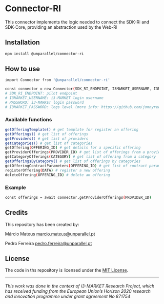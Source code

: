 # Connector-RI

This connector implements the logic needed to connect the SDK-RI and SDK-Core, providing an abstraction used by the Web-RI

## Installation

```bash
npm install @unparallel/connector-ri
```

## How to use

```bash
import Connector from '@unparallel/connector-ri'

const connector = new Connector(SDK_RI_ENDPOINT, I3MARKET_USERNAME, I3MARKET_PASSWORD, LOG_LEVEL) 
# SDK_RI_ENDPOINT: pilot endpoint
# I3MARKET_USERNAME: i3-MARKET login username
# PASSWORD: i3-MARKET login password
# I3MARKET_PASSWORD: logs level (more info: https://github.com/jonnyreeves/js-logger) 
```

### Available functions
````bash
getOfferingTemplate() # get template for register an offering
getOfferings() # get list of offerings
getProviders() # get list of providers
getCategories() # get list of categories
getOffering(OFFERING_ID) # get details for a specific offering
getProviderOfferings(PROVIDER_ID) # get list of offerings from a provider
getCategoryOfferings(CATEGORY) # get list of offering from a category
getOfferingsByCategory() # get list of offerings by categories
getOfferingContractParameters(OFFERING_ID) # get list of contract parameters from a specific category
registerOffering(DATA) # register a new offering
deleteOffering(OFFERING_ID) # delete an offering
````

### Example

````bash
const offerings = await connector.getProviderOfferings(PROVIDER_ID)
````


## Credits
This repository has been created by:

Márcio Mateus [marcio.mateus@unparallel.pt](mailto:marcio.mateus@unparallel.pt)

Pedro Ferreira [pedro.ferreira@unparallel.pt](mailto:marcio.mateus@unparallel.pt)

## License
The code in ths repository is licensed under the [MIT License](https://opensource.org/licenses/MIT).

___
###### This work was done in the context of i3-MARKET Research Project, which has received funding from the European Union’s Horizon 2020 research and innovation programme under grant agreement No 871754
